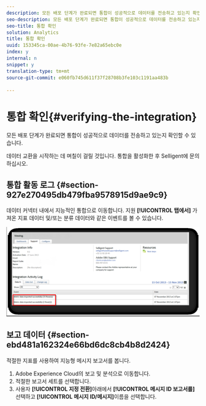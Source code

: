 ```yaml
---
description: 모든 배포 단계가 완료되면 통합이 성공적으로 데이터를 전송하고 있는지 확인할 수 있습니다.
seo-description: 모든 배포 단계가 완료되면 통합이 성공적으로 데이터를 전송하고 있는지 확인할 수 있습니다.
seo-title: 통합 확인
solution: Analytics
title: 통합 확인
uuid: 153345ca-00ae-4b76-93fe-7e82a65ebc0e
index: y
internal: n
snippet: y
translation-type: tm+mt
source-git-commit: e060fb745d611f37f28708b3fe103c1191aa483b

---
```



# 통합 확인{#verifying-the-integration}

모든 배포 단계가 완료되면 통합이 성공적으로 데이터를 전송하고 있는지 확인할 수 있습니다.

데이터 교환을 시작하는 데 며칠이 걸릴 것입니다. 통합을 활성화한 후 Selligent에 문의하십시오.

## 통합 활동 로그 {#section-927e270495db479fba9578915d9ae9c9}

데이터 커넥터 내에서 지능적인 통합으로 이동합니다. 지원 **[!UICONTROL 탭에서]** 가져온 지표 데이터 및/또는 분류 데이터와 같은 이벤트를 볼 수 있습니다.

![](assets/selligent-verifying.png)

## 보고 데이터 {#section-ebd481a162324e66bd6dc8cb4b8d2424}

적절한 지표를 사용하여 지능형 메시지 보고서를 봅니다.

1. Adobe Experience Cloud의 보고 및 분석으로 이동합니다.
1. 적절한 보고서 세트를 선택합니다.
1. 사용자 **[!UICONTROL 지정 전환]**&#x200B;아래에서 **[!UICONTROL 메시지 ID 보고서를]** 선택하고 **[!UICONTROL 메시지 ID/메시지]**&#x200B;이름을 선택합니다.

